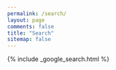 ```yaml
---
permalink: /search/
layout: page
comments: false
title: "Search"
sitemap: false
---
```


{% include _google_search.html %}
